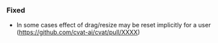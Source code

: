 ### Fixed

- In some cases effect of drag/resize may be reset implicitly for a user
  (<https://github.com/cvat-ai/cvat/pull/XXXX>)

